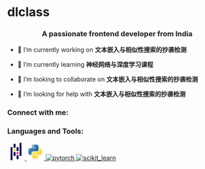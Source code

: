 # dlclass
<h3 align="center">A passionate frontend developer from India</h3>

- 🔭 I’m currently working on **文本嵌入与相似性搜索的抄袭检测**

- 🌱 I’m currently learning **神经网络与深度学习课程**

- 👯 I’m looking to collaborate on **文本嵌入与相似性搜索的抄袭检测**

- 🤝 I’m looking for help with **文本嵌入与相似性搜索的抄袭检测**

<h3 align="left">Connect with me:</h3>
<p align="left">
</p>

<h3 align="left">Languages and Tools:</h3>
<p align="left"> <a href="https://pandas.pydata.org/" target="_blank" rel="noreferrer"> <img src="https://raw.githubusercontent.com/devicons/devicon/2ae2a900d2f041da66e950e4d48052658d850630/icons/pandas/pandas-original.svg" alt="pandas" width="40" height="40"/> </a> <a href="https://www.python.org" target="_blank" rel="noreferrer"> <img src="https://raw.githubusercontent.com/devicons/devicon/master/icons/python/python-original.svg" alt="python" width="40" height="40"/> </a> <a href="https://pytorch.org/" target="_blank" rel="noreferrer"> <img src="https://www.vectorlogo.zone/logos/pytorch/pytorch-icon.svg" alt="pytorch" width="40" height="40"/> </a> <a href="https://scikit-learn.org/" target="_blank" rel="noreferrer"> <img src="https://upload.wikimedia.org/wikipedia/commons/0/05/Scikit_learn_logo_small.svg" alt="scikit_learn" width="40" height="40"/> </a> </p>
